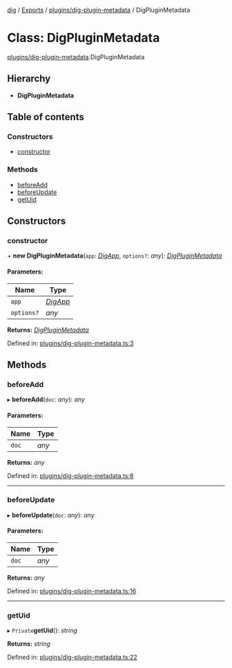 [dig](../../README.md) / [Exports](../../modules.md) / [plugins/dig-plugin-metadata](../../modules/plugins_dig_plugin_metadata.md) / DigPluginMetadata

# Class: DigPluginMetadata

[plugins/dig-plugin-metadata](../../modules/plugins_dig_plugin_metadata.md).DigPluginMetadata

## Hierarchy

* **DigPluginMetadata**

## Table of contents

### Constructors

- [constructor](dig-plugin-metadata.digpluginmetadata.md#constructor)

### Methods

- [beforeAdd](dig-plugin-metadata.digpluginmetadata.md#beforeadd)
- [beforeUpdate](dig-plugin-metadata.digpluginmetadata.md#beforeupdate)
- [getUid](dig-plugin-metadata.digpluginmetadata.md#getuid)

## Constructors

### constructor

\+ **new DigPluginMetadata**(`app`: [*DigApp*](../../interfaces/interfaces/dig-app.digapp.md), `options?`: *any*): [*DigPluginMetadata*](dig-plugin-metadata.digpluginmetadata.md)

#### Parameters:

Name | Type |
------ | ------ |
`app` | [*DigApp*](../../interfaces/interfaces/dig-app.digapp.md) |
`options?` | *any* |

**Returns:** [*DigPluginMetadata*](dig-plugin-metadata.digpluginmetadata.md)

Defined in: [plugins/dig-plugin-metadata.ts:3](https://github.com/dig-platform/dig-app/blob/67b98b9d/projects/dig/src/lib/plugins/dig-plugin-metadata.ts#L3)

## Methods

### beforeAdd

▸ **beforeAdd**(`doc`: *any*): *any*

#### Parameters:

Name | Type |
------ | ------ |
`doc` | *any* |

**Returns:** *any*

Defined in: [plugins/dig-plugin-metadata.ts:8](https://github.com/dig-platform/dig-app/blob/67b98b9d/projects/dig/src/lib/plugins/dig-plugin-metadata.ts#L8)

___

### beforeUpdate

▸ **beforeUpdate**(`doc`: *any*): *any*

#### Parameters:

Name | Type |
------ | ------ |
`doc` | *any* |

**Returns:** *any*

Defined in: [plugins/dig-plugin-metadata.ts:16](https://github.com/dig-platform/dig-app/blob/67b98b9d/projects/dig/src/lib/plugins/dig-plugin-metadata.ts#L16)

___

### getUid

▸ `Private`**getUid**(): *string*

**Returns:** *string*

Defined in: [plugins/dig-plugin-metadata.ts:22](https://github.com/dig-platform/dig-app/blob/67b98b9d/projects/dig/src/lib/plugins/dig-plugin-metadata.ts#L22)
